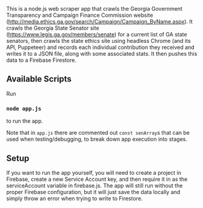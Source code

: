 This is a node.js web scraper app that crawls the Georgia Government Transparency and Campaign Finance Commission website (http://media.ethics.ga.gov/search/Campaign/Campaign_ByName.aspx). It crawls the Georgia State Senator site (https://www.legis.ga.gov/members/senate) for a current list of GA state senators, then crawls the state ethics site using headless Chrome (and its API, Puppeteer) and records each individual contribution they received and writes it to a JSON file, along with some associated stats. It then pushes this data to a Firebase Firestore.

## Available Scripts

Run

### `node app.js`

to run the app.

Note that in `app.js` there are commented out `const senArray`s that can be used when testing/debugging, to break down app execution into stages.

## Setup

If you want to run the app yourself, you will need to create a project in Firebase, create a new Service Account key, and then require it in as the serviceAccount variable in firebase.js. The app will still run without the proper Firebase configuration, but it will just save the data locally and simply throw an error when trying to write to Firestore.
